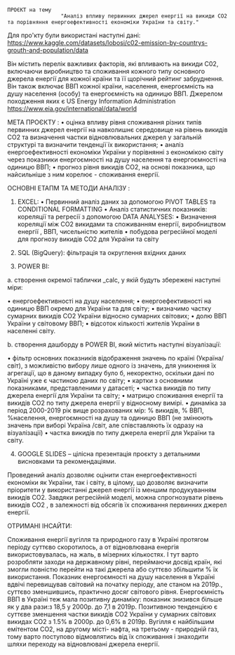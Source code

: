                                                                        ПРОЄКТ на тему
                     "Аналіз впливу первинних джерел енергії на викиди CO2 та порівняння енергоефективності економіки України та світу."

Для про'кту були використані наступні дані:
https://www.kaggle.com/datasets/lobosi/c02-emission-by-countrys-grouth-and-population/data

Він містить перелік важливих факторів, які впливають на викиди C02, включаючи виробництво та споживання кожного типу основного джерела енергії для кожної країни та її щорічний рейтинг забруднення. Він також включає ВВП кожної країни, населення, енергоємність на душу населення (особу) та енергоємність на одиницю ВВП. 
Джерелом походження яких є US Energy Information Administration 
https://www.eia.gov/international/data/world

 МЕТА ПРОЄКТУ :
•	оцінка впливу рівня споживання різних типів первинних джерел енергії на навколишнє середовище на рівень викидів СО2 та визначення частки відновлювальних джерел у 
  загальній структурі та визначити тенденції їх використання;
•	аналіз енергоефективності економіки України у порівнянні з економікою світу через показники енергоємності на душу населення та енергоємності на одиницю ВВП;
•	прогноз рівня викидів СO2, на основі показника, що найсильніше з ним корелює - споживання енергії.

 ОСНОВНІ ЕТАПМ ТА МЕТОДИ АНАЛІЗУ :
 
1. EXCEL:
•	Первинний аналіз даних за допомогою PIVOT TABLES та CONDITIONAL FORMATTING
•	Аналіз статистичних показників: кореляції та регресії з допомогою DATA ANALYSES:
•	Визначення кореляції між CO2 викидами та споживанням енергії, виробництвом енергії , ВВП, чисельністю жителів
•	побудова регресійної моделі для прогнозу викидів CO2 для України та світу

2. SQL (BigQuery): фільтрація та округлення вхідних даних
   
3. POWER BI:
   
a.	cтворення окремої таблички _calc, у якій будуть збережені наступні міри:

•	енергоефективності на душу населення;
•	енергоефективності на одиницю ВВП окремо для України та для світу;
•	визначимо частку сумарних викидів CO2 України відносно сумарних світових;
•	долю ВВП України у світовому ВВП;
•	відсоток кількості жителів України в населенні світу.

b.	створення дашборду в POWER BI, який містить наступні візуалізації:

•	фільтр основних показників відображення значень по країні (Україна/світ), з можливістю вибору лише одного із значень, для уникнення їх агрегації, що в даному випадку було б, некоректно, оскільки дані по Україні уже є частиною даних по світу;
•	картки з основними показниками, представленими у датасеті;
•	частка викидів по типу джерела енергії для України та світу;
•	матрицю споживання енергії та викидів CO2 по типу джерела енергії у відносному вимірі.
•	динаміка за період 2000-2019 рік вище розрахованих мір: % викидів, % ВВП, %населення, енергоємності на душу та одиницю ВВП (не змінюють значень при виборі Україна /світ, але співставляють їх одразу  на візуалізації)
•	частка викидів по типу джерела енергії для України та світу.

4. GOOGLE SLIDES – цілісна презентація проєкту з детальними висновками та рекомендаціями.
   
Проведений аналіз дозволяє оцінити стан енергоефективності економіки як України, так і світу, в цілому, що дозволяє визначити пріоритети у використанні джерел енергії із меншим продукуванням викидів CO2. 
Завдяки регресійній моделі, можна спрогнозувати рівень викидів CO2 , в залежності від обсягів їх споживання первинних джерел енергії.

ОТРИМАНІ ІНСАЙТИ:

Споживання енергії вугілля та природного газу в Україні протягом періоду суттєво скоротилось, а от відновлювана енергія використовувалась, на жаль, в мізерних кількостях. І тут варто розробляти заходи на державному рівні, переймаючи досвід країн, які змогли повністю перейти на такі джерела або суттєво збільшити % їх використання.
Показник енергоємності на душу населення в Україні вдвічі перевищував світовий на початку періоду, але станом на 2019р., суттєво зменшившись, практично досяг світового рівня.
Енергоємність ВВП  в Україні теж мала позитивну динаміку: показник знизився більше як у два рази:з 18,5 у 2000р. до 7,1 в 2019р.
Позитивною тенденцією є суттєве зменшення частки викидів CO2 України у сумарних світових викидах CO2 з 1.5% в 2000р. до 0,6% в 2019р. 
Вугілля є найбільшим емітентом CO2, на другому місті- нафта, на третьому - природній газ, тому варто поступово відмовлятись від їх споживання і знаходити шляхи переходу на відновлювані джерела енергії. 
